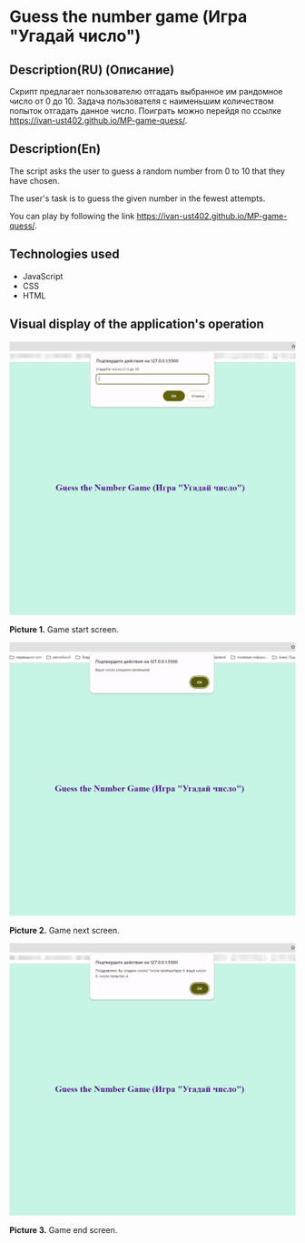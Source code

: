 # Guess the number game (Игра "Угадай число")

## Description(RU) (Описание)
Скрипт предлагает пользователю отгадать выбранное им рандомное число от 0 до 10. 
Задача пользователя с наименьшим количеством попыток отгадать данное число.
Поиграть можно перейдя по ссылке https://ivan-ust402.github.io/MP-game-quess/.

## Description(En)
The script asks the user to guess a random number from 0 to 10 that they have chosen.

The user's task is to guess the given number in the fewest attempts.

You can play by following the link https://ivan-ust402.github.io/MP-game-quess/.

## Technologies used
* JavaScript
* CSS
* HTML


## Visual display of the application's operation
![Picture 1](./img/projectDescription/1.png)

**Picture 1.** Game start screen.

![Picture 2](./img/projectDescription/2.png)

**Picture 2.** Game next screen.

![Picture 3](./img/projectDescription/3.png)

**Picture 3.** Game end screen.
